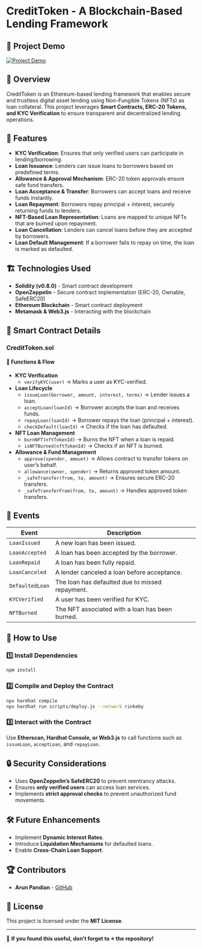 # CreditToken - A Blockchain-Based Lending Framework

## 🎥 Project Demo
[![Project Demo](https://img.shields.io/badge/Watch-Project%20Demo-red?style=for-the-badge&logo=youtube)](https://www.youtube.com/watch?v=QpSz40UdMBo&t=55s&ab_channel=ArunPandian)

## 📌 Overview
CreditToken is an Ethereum-based lending framework that enables secure and trustless digital asset lending using Non-Fungible Tokens (NFTs) as loan collateral. This project leverages **Smart Contracts, ERC-20 Tokens, and KYC Verification** to ensure transparent and decentralized lending operations.

## 🚀 Features
- **KYC Verification**: Ensures that only verified users can participate in lending/borrowing.
- **Loan Issuance**: Lenders can issue loans to borrowers based on predefined terms.
- **Allowance & Approval Mechanism**: ERC-20 token approvals ensure safe fund transfers.
- **Loan Acceptance & Transfer**: Borrowers can accept loans and receive funds instantly.
- **Loan Repayment**: Borrowers repay principal + interest, securely returning funds to lenders.
- **NFT-Based Loan Representation**: Loans are mapped to unique NFTs that are burned upon repayment.
- **Loan Cancellation**: Lenders can cancel loans before they are accepted by borrowers.
- **Loan Default Management**: If a borrower fails to repay on time, the loan is marked as defaulted.

## 🏗️ Technologies Used
- **Solidity (v0.8.0)** - Smart contract development
- **OpenZeppelin** - Secure contract implementation (ERC-20, Ownable, SafeERC20)
- **Ethereum Blockchain** - Smart contract deployment
- **Metamask & Web3.js** - Interacting with the blockchain

## 📜 Smart Contract Details
### CreditToken.sol
#### 📌 Functions & Flow
- **KYC Verification**
  - `verifyKYC(user)` → Marks a user as KYC-verified.
- **Loan Lifecycle**
  - `issueLoan(borrower, amount, interest, terms)` → Lender issues a loan.
  - `acceptLoan(loanId)` → Borrower accepts the loan and receives funds.
  - `repayLoan(loanId)` → Borrower repays the loan (principal + interest).
  - `checkDefault(loanId)` → Checks if the loan has defaulted.
- **NFT Loan Management**
  - `burnNFT(nftTokenId)` → Burns the NFT when a loan is repaid.
  - `isNFTBurned(nftTokenId)` → Checks if an NFT is burned.
- **Allowance & Fund Management**
  - `approve(spender, amount)` → Allows contract to transfer tokens on user’s behalf.
  - `allowance(owner, spender)` → Returns approved token amount.
  - `_safeTransfer(from, to, amount)` → Ensures secure ERC-20 transfers.
  - `_safeTransferFrom(from, to, amount)` → Handles approved token transfers.

## 📄 Events
| Event | Description |
|-------|-------------|
| `LoanIssued` | A new loan has been issued. |
| `LoanAccepted` | A loan has been accepted by the borrower. |
| `LoanRepaid` | A loan has been fully repaid. |
| `LoanCanceled` | A lender canceled a loan before acceptance. |
| `DefaultedLoan` | The loan has defaulted due to missed repayment. |
| `KYCVerified` | A user has been verified for KYC. |
| `NFTBurned` | The NFT associated with a loan has been burned. |

## 📌 How to Use
### 1️⃣ Install Dependencies
```sh
npm install
```
### 2️⃣ Compile and Deploy the Contract
```sh
npx hardhat compile
npx hardhat run scripts/deploy.js --network rinkeby
```
### 3️⃣ Interact with the Contract
Use **Etherscan, Hardhat Console, or Web3.js** to call functions such as `issueLoan`, `acceptLoan`, and `repayLoan`.

## 🔒 Security Considerations
- Uses **OpenZeppelin’s SafeERC20** to prevent reentrancy attacks.
- Ensures **only verified users** can access loan services.
- Implements **strict approval checks** to prevent unauthorized fund movements.

## 🛠️ Future Enhancements
- Implement **Dynamic Interest Rates**.
- Introduce **Liquidation Mechanisms** for defaulted loans.
- Enable **Cross-Chain Loan Support**.

## 🏆 Contributors
- **Arun Pandian** - [GitHub](https://github.com/arunpandian)

## 📜 License
This project is licensed under the **MIT License**.

---
🌟 **If you found this useful, don’t forget to ⭐ the repository!**
